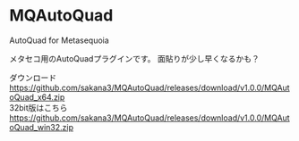 # MQAutoQuad
AutoQuad for Metasequoia 

メタセコ用のAutoQuadプラグインです。
面貼りが少し早くなるかも？

ダウンロード  
https://github.com/sakana3/MQAutoQuad/releases/download/v1.0.0/MQAutoQuad_x64.zip  
32bit版はこちら  
https://github.com/sakana3/MQAutoQuad/releases/download/v1.0.0/MQAutoQuad_win32.zip

